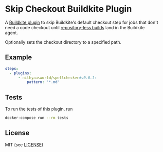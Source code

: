 # Skip Checkout Buildkite Plugin

A [Buildkite plugin](https://buildkite.com/docs/agent/v3/plugins) to skip Buildkite's default checkout step for jobs that don't need a code checkout until [repository-less builds](https://github.com/buildkite/agent/issues/233) land in the Buildkite agent.

Optionally sets the checkout directory to a specified path.

## Example

```yml
steps:
  - plugins:
      - nithyaasworld/spellchecker#v0.0.1:
          pattern: '*.md'
```

## Tests

To run the tests of this plugin, run
```sh
docker-compose run --rm tests
```

## License

MIT (see [LICENSE](LICENSE))
